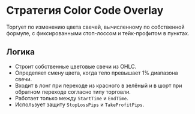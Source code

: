 # Стратегия Color Code Overlay

Торгует по изменению цвета свечей, вычисленному по собственной формуле, с фиксированными стоп-лоссом и тейк-профитом в пунктах.

## Логика
- Строит собственные цветовые свечи из OHLC.
- Определяет смену цвета, когда тело превышает 1% диапазона свечи.
- Входит в лонг при переходе из красного в зелёный и в шорт при обратном переходе согласно типу торговли.
- Работает только между `StartTime` и `EndTime`.
- Использует защиту `StopLossPips` и `TakeProfitPips`.
